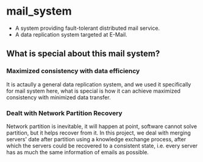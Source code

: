 # mail_system
* A system providing fault-tolerant distributed mail service.
* A data replication system targeted at E-Mail.

## What is special about this mail system?
### Maximized consistency with data efficiency
It is actaully a general data replication system, and we used it specifically for mail system here, what is special is how it can achieve maximized consistency with minimized data transfer.

### Dealt with Network Partition Recovery
Network partition is inevitable, it will happen at point, software cannot solve partition, but it helps recover from it. In this project, we deal with merging servers' date after partition using a knowledge exchange process, after which the servers could be recovered to a consistent state, i.e. every server has as much the same information of emails as possible.